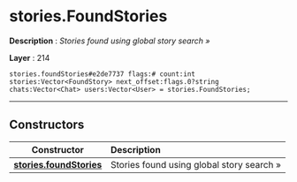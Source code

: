 # stories.FoundStories

**Description** : *Stories found using global story search &raquo;*

**Layer** : 214

```tl
stories.foundStories#e2de7737 flags:# count:int stories:Vector<FoundStory> next_offset:flags.0?string chats:Vector<Chat> users:Vector<User> = stories.FoundStories;
```

---

## Constructors

| Constructor | Description |
| :---: | :--- |
| [**stories.foundStories**](constructor/stories.foundStories) | Stories found using global story search » |